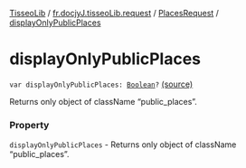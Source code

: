 [TisseoLib](../../index.md) / [fr.docjyJ.tisseoLib.request](../index.md) / [PlacesRequest](index.md) / [displayOnlyPublicPlaces](./display-only-public-places.md)

# displayOnlyPublicPlaces

`var displayOnlyPublicPlaces: `[`Boolean`](https://kotlinlang.org/api/latest/jvm/stdlib/kotlin/-boolean/index.html)`?` [(source)](https://github.com/docjyj/tisseoLib/tree/master/src/main/kotlin/fr/docjyJ/tisseoLib/request/PlacesRequest.kt#L48)

Returns only object of className “public_places”.

### Property

`displayOnlyPublicPlaces` - Returns only object of className “public_places”.